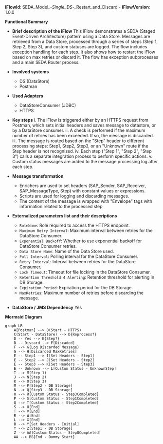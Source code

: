 **iFlowId**: SEDA_Model_-_Single_DS_-_Restart_and_Discard - **iFlowVersion**: 1.0.0

**Functional Summary**

-   **Brief description of the iFlow**
    This iFlow demonstrates a SEDA (Staged Event-Driven Architecture) pattern using a Data Store. Messages are retrieved from a Data Store, processed through a series of steps (Step 1, Step 2, Step 3), and custom statuses are logged. The flow includes exception handling for each step. It also shows how to restart the iFlow based on max retries or discard it. The flow has exception subprocesses and a main SEDA Router process.

-   **Involved systems**
    -   DS (DataStore)
    -   Postman

-   **Used Adapters**
    -   DataStoreConsumer (JDBC)
    -   HTTPS

-   **Key steps**
    i.  The iFlow is triggered either by an HTTPS request from Postman, which sets initial headers and saves message to datastore, or by a DataStore consumer.
    ii. A check is performed if the maximum number of retries has been exceeded. If so, the message is discarded.
    iii. The message is routed based on the "Step" header to different processing steps: Step1, Step2, Step3, or an "Unknown" route if the Step header is not recognized.
    iv. Each step ("Step 1", "Step 2", "Step 3") calls a separate integration process to perform specific actions.
    v. Custom status messages are added to the message processing log after each step.

-   **Message transformation**
    -   Enrichers are used to set headers (SAP_Sender, SAP_Receiver, SAP_MessageType, Step) with constant values or expressions.
    -   Scripts are used for logging and discarding messages.
    -   The content of the message is wrapped with "Envelope" tags with information related to the processed step

-   **Externalized parameters list and their descriptions**
    -   `RoleName`: Role required to access the HTTPS endpoint.
    -   `Maximum Retry Interval`: Maximum interval between retries for the DataStore Consumer.
    -   `Exponential Backoff`: Whether to use exponential backoff for DataStore Consumer retries.
    -   `Data Store Name`: Name of the Data Store used.
    -   `Poll Interval`: Polling interval for the DataStore Consumer.
    -   `Retry Interval`: Interval between retries for the DataStore Consumer.
    -   `Lock Timeout`: Timeout for file locking in the DataStore Consumer.
    -   `Retention Threshold 4 Alerting`: Retention threshold for alerting in DB Storage.
    -   `Expiration Period`: Expiration period for the DB Storage.
    -   `MaxRetries`: Maximum number of retries before discarding the message.

-   **DataStore / JMS Dependency**
    Yes

**Mermaid Diagram**

```mermaid
graph LR
    A[Postman] --> B(Start - HTTPS)
    C(Start - DataStore) --> D{Reprocess?}
    D -- Yes --> E{Step?}
    D -- Discard --> F[Discaded]
    F --> G(Log Discarded Message)
    G --> H[Discarded MaxRetries]
    E -- Step1 --> I[Set Headers - Step1]
    E -- Step2 --> J[Set Headers - Step2]
    E -- Step3 --> K[Set Headers - Step3]
    E -- Unknown --> L[Custom Status - UnknownStep]
    I --> M(Step 1)
    J --> N(Step 2)
    K --> O(Step 3)
    M --> P[Step2 - DB Storage]
    N --> Q[Step3 - DB Storage]
    O --> R[Custom Status - Step3Completed]
    P --> S[Custom Status - Step1Completed]
    Q --> T[Custom Status - Step2Completed]
    S --> U[End]
    T --> V[End]
    R --> W[End]
    L --> X[End]
    B --> Y[Set Headers - Initial]
    Y --> Z[Step1 - DB Storage]
    Z --> AA[Custom Status - Step0Completed]
    AA --> BB[End - Dummy Start]
```

